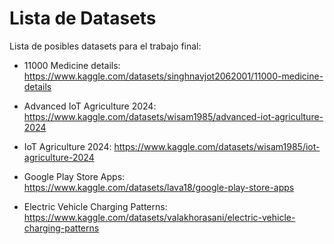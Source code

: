 # Lista de Datasets

Lista de posibles datasets para el trabajo final:

- 11000 Medicine details: https://www.kaggle.com/datasets/singhnavjot2062001/11000-medicine-details 

- Advanced IoT Agriculture 2024: https://www.kaggle.com/datasets/wisam1985/advanced-iot-agriculture-2024

- IoT Agriculture 2024: https://www.kaggle.com/datasets/wisam1985/iot-agriculture-2024

- Google Play Store Apps: https://www.kaggle.com/datasets/lava18/google-play-store-apps

- Electric Vehicle Charging Patterns: https://www.kaggle.com/datasets/valakhorasani/electric-vehicle-charging-patterns